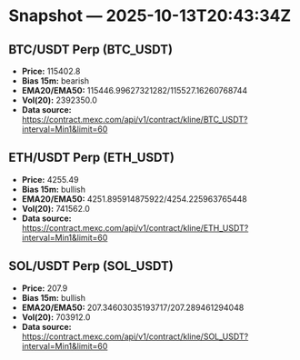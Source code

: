 # Snapshot — 2025-10-13T20:43:34Z

## BTC/USDT Perp (BTC_USDT)
- **Price:** 115402.8
- **Bias 15m:** bearish
- **EMA20/EMA50:** 115446.99627321282/115527.16260768744
- **Vol(20):** 2392350.0
- **Data source:** https://contract.mexc.com/api/v1/contract/kline/BTC_USDT?interval=Min1&limit=60

## ETH/USDT Perp (ETH_USDT)
- **Price:** 4255.49
- **Bias 15m:** bullish
- **EMA20/EMA50:** 4251.895914875922/4254.225963765448
- **Vol(20):** 741562.0
- **Data source:** https://contract.mexc.com/api/v1/contract/kline/ETH_USDT?interval=Min1&limit=60

## SOL/USDT Perp (SOL_USDT)
- **Price:** 207.9
- **Bias 15m:** bullish
- **EMA20/EMA50:** 207.34603035193717/207.289461294048
- **Vol(20):** 703912.0
- **Data source:** https://contract.mexc.com/api/v1/contract/kline/SOL_USDT?interval=Min1&limit=60
